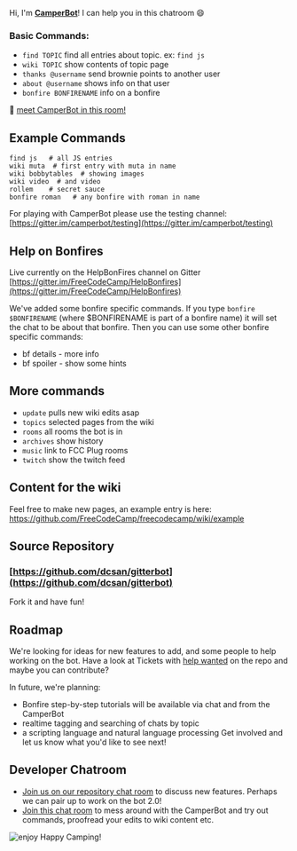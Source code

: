 Hi, I'm **[CamperBot](https://github.com/FreeCodeCamp/freecodecamp/wiki/camperbot)**! I can help you in this chatroom :smile: 

### Basic Commands:
- ``find TOPIC``  find all entries about topic. ex: `find js`
- `wiki TOPIC` show contents of topic page
- `thanks @username`  send brownie points to another user
- `about @username`   shows info on that user
- `bonfire BONFIRENAME` info on a bonfire

:speech_balloon: [meet CamperBot in this room!](https://gitter.im/camperbot/testing)


## Example Commands

```
find js   # all JS entries
wiki muta  # first entry with muta in name
wiki bobbytables  # showing images
wiki video  # and video
rollem    # secret sauce
bonfire roman   # any bonfire with roman in name
```
For playing with CamperBot please use the testing channel:
[https://gitter.im/camperbot/testing](https://gitter.im/camperbot/testing)

## Help on Bonfires
Live currently on the HelpBonFires channel on Gitter
[https://gitter.im/FreeCodeCamp/HelpBonfires](https://gitter.im/FreeCodeCamp/HelpBonfires)

We've added some bonfire specific commands. If you type `bonfire $BONFIRENAME` (where $BONFIRENAME is part of a bonfire name) it will set the chat to be about that bonfire. Then you can use some other bonfire specific commands:

- bf details - more info
- bf spoiler - show some hints

## More  commands
- `update`  pulls new wiki edits asap
- `topics` selected pages from the wiki
- `rooms`  all rooms the bot is in
- `archives` show history
- `music` link to FCC Plug rooms
- `twitch` show the twitch feed

## Content for the wiki
Feel free to make new pages, an example entry is here:
https://github.com/FreeCodeCamp/freecodecamp/wiki/example

## Source Repository
### [https://github.com/dcsan/gitterbot](https://github.com/dcsan/gitterbot)
Fork it and have fun!

## Roadmap
We're looking for ideas for new features to add, and some people to help working on the bot.
Have a look at Tickets with [help wanted](https://github.com/dcsan/gitterbot/issues?q=is%3Aopen+is%3Aissue+label%3A%22help+wanted%22) on the repo and maybe you can contribute?

In future, we're planning:
- Bonfire step-by-step tutorials will be available via chat and from the CamperBot
- realtime tagging and searching of chats by topic
- a scripting language and natural language processing
Get involved and let us know what you'd like to see next!

## Developer Chatroom
- [Join us on our repository chat room](https://gitter.im/dcsan/gitterbot) to discuss new features. Perhaps we can pair up to work on the bot 2.0!
- [Join this chat room](https://gitter.im/camperbot/testing) to mess around with the CamperBot and try out commands, proofread your edits to wiki content etc.


![enjoy](https://avatars1.githubusercontent.com/camperbot?&s=100) Happy Camping!